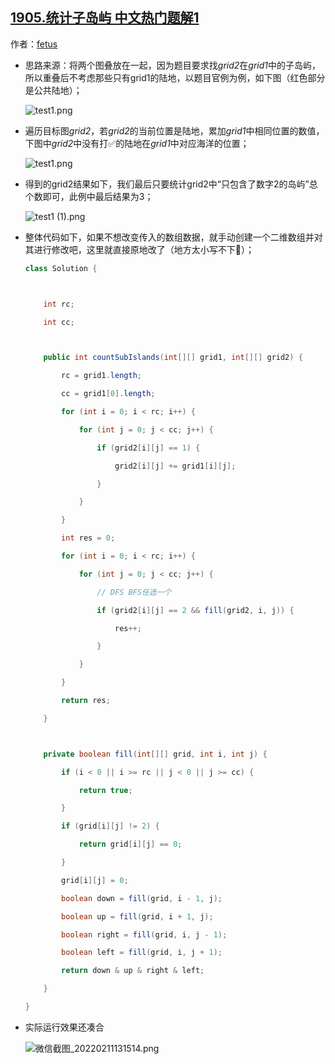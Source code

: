 ## [1905.统计子岛屿 中文热门题解1](https://leetcode.cn/problems/count-sub-islands/solutions/100000/1905tong-ji-zi-dao-yu-ji-he-zhong-die-fa-dahq)

作者：[fetus](https://leetcode.cn/u/fetus)

-   思路来源：将两个图叠放在一起，因为题目要求找*grid2*在*grid1*中的子岛屿，所以重叠后不考虑那些只有grid1的陆地，以题目官例为例，如下图（红色部分是公共陆地）；

    &#x20;![test1.png](https://pic.leetcode-cn.com/1644554043-bbCfYo-test1.png)

-   遍历目标图*grid2*，若*grid2*的当前位置是陆地，累加*grid1*中相同位置的数值，下图中*grid2*中没有打✅的陆地在*grid1*中对应海洋的位置；
    ![test1.png](https://pic.leetcode-cn.com/1644554897-WFSSqA-test1.png)

-   得到的grid2结果如下，我们最后只要统计grid2中“只包含了数字2的岛屿”总个数即可，此例中最后结果为3；

    &#x20;![test1 (1).png](https://pic.leetcode-cn.com/1644555148-QCaYbT-test1%20\(1\).png)

-   整体代码如下，如果不想改变传入的数组数据，就手动创建一个二维数组并对其进行修改吧，这里就直接原地改了（地方太小写不下🙊）；

    ```java
    class Solution {

        int rc;
        int cc;

        public int countSubIslands(int[][] grid1, int[][] grid2) {
            rc = grid1.length;
            cc = grid1[0].length;
            for (int i = 0; i < rc; i++) {
                for (int j = 0; j < cc; j++) {
                    if (grid2[i][j] == 1) {
                        grid2[i][j] += grid1[i][j];
                    }
                }
            }
            int res = 0;
            for (int i = 0; i < rc; i++) {
                for (int j = 0; j < cc; j++) {
                    // DFS BFS任选一个
                    if (grid2[i][j] == 2 && fill(grid2, i, j)) {
                        res++;
                    }
                }
            }
            return res;
        }

        private boolean fill(int[][] grid, int i, int j) {
            if (i < 0 || i >= rc || j < 0 || j >= cc) {
                return true;
            }
            if (grid[i][j] != 2) {
                return grid[i][j] == 0;
            }
            grid[i][j] = 0;
            boolean down = fill(grid, i - 1, j);
            boolean up = fill(grid, i + 1, j);
            boolean right = fill(grid, i, j - 1);
            boolean left = fill(grid, i, j + 1);
            return down & up & right & left;
        }
    }
    ```

-   实际运行效果还凑合
    ![微信截图_20220211131514.png](https://pic.leetcode-cn.com/1644556568-riCQwZ-%E5%BE%AE%E4%BF%A1%E6%88%AA%E5%9B%BE_20220211131514.png)
